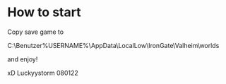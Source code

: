 # How to start
Copy save game to

C:\Benutzer\%USERNAME%\AppData\LocalLow\IronGate\Valheim\worlds

and enjoy!


xD Luckyystorm 080122

